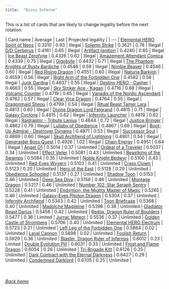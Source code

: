 ```yaml
---
title:  "Disco Inferno"
---
```


This is a list of cards that are likely to change legality before the next rotation.

| Card name | Average | Last | Projected legality |
| :-- |
[Elemental HERO Spirit of Neos](https://db.ygoprodeck.com/card/?search=Elemental%20HERO%20Spirit%20of%20Neos) | 0.3310 | 0.93 | Illegal |
[Solemn Strike](https://db.ygoprodeck.com/card/?search=Solemn%20Strike) | 0.3621 | 0.78 | Illegal |
[D/D Cerberus](https://db.ygoprodeck.com/card/?search=D/D%20Cerberus) | 0.4161 | 0.65 | Illegal |
[Artifact Ignition](https://db.ygoprodeck.com/card/?search=Artifact%20Ignition) | 0.4240 | 0.65 | Illegal |
[Ice Beast Zerofyne](https://db.ygoprodeck.com/card/?search=Ice%20Beast%20Zerofyne) | 0.4326 | 0.62 | Illegal |
[Amazement Attendant Comica](https://db.ygoprodeck.com/card/?search=Amazement%20Attendant%20Comica) | 0.4339 | 0.75 | Illegal |
[Gigobyte](https://db.ygoprodeck.com/card/?search=Gigobyte) | 0.4432 | 0.71 | Illegal |
[The Phantom Knights of Rusty Bardiche](https://db.ygoprodeck.com/card/?search=The%20Phantom%20Knights%20of%20Rusty%20Bardiche) | 0.4546 | 0.59 | Illegal |
[Nimble Beaver](https://db.ygoprodeck.com/card/?search=Nimble%20Beaver) | 0.4546 | 0.60 | Illegal |
[Red Rising Dragon](https://db.ygoprodeck.com/card/?search=Red%20Rising%20Dragon) | 0.4551 | 0.60 | Illegal |
[Naturia Barkion](https://db.ygoprodeck.com/card/?search=Naturia%20Barkion) | 0.4559 | 0.56 | Illegal |
[Right Arm of the Forbidden One](https://db.ygoprodeck.com/card/?search=Right%20Arm%20of%20the%20Forbidden%20One) | 0.4582 | 0.58 | Illegal |
[Junk Gardna](https://db.ygoprodeck.com/card/?search=Junk%20Gardna) | 0.4637 | 0.55 | Illegal |
[Destiny HERO - Dasher](https://db.ygoprodeck.com/card/?search=Destiny%20HERO%20-%20Dasher) | 0.4663 | 0.55 | Illegal |
[Sky Striker Ace - Kagari](https://db.ygoprodeck.com/card/?search=Sky%20Striker%20Ace%20-%20Kagari) | 0.4716 | 0.68 | Illegal |
[Volcanic Counter](https://db.ygoprodeck.com/card/?search=Volcanic%20Counter) | 0.4719 | 0.65 | Illegal |
[Vanadis of the Nordic Ascendant](https://db.ygoprodeck.com/card/?search=Vanadis%20of%20the%20Nordic%20Ascendant) | 0.4762 | 0.57 | Illegal |
[Clear Vice Dragon](https://db.ygoprodeck.com/card/?search=Clear%20Vice%20Dragon) | 0.4764 | 0.55 | Illegal |
[Dragonmaid Sheou](https://db.ygoprodeck.com/card/?search=Dragonmaid%20Sheou) | 0.4799 | 0.54 | Illegal |
[Ritual Beast Tamer Lara](https://db.ygoprodeck.com/card/?search=Ritual%20Beast%20Tamer%20Lara) | 0.4813 | 0.60 | Illegal |
[Divine Dragon Lord Felgrand](https://db.ygoprodeck.com/card/?search=Divine%20Dragon%20Lord%20Felgrand) | 0.4815 | 0.71 | Illegal |
[Galaxy Cyclone](https://db.ygoprodeck.com/card/?search=Galaxy%20Cyclone) | 0.4815 | 0.62 | Illegal |
[Infernity Launcher](https://db.ygoprodeck.com/card/?search=Infernity%20Launcher) | 0.4819 | 0.62 | Illegal |
[Raidraptor - Tribute Lanius](https://db.ygoprodeck.com/card/?search=Raidraptor%20-%20Tribute%20Lanius) | 0.4844 | 0.72 | Illegal |
[Justice Bringer](https://db.ygoprodeck.com/card/?search=Justice%20Bringer) | 0.4862 | 0.79 | Illegal |
[Lullaby of Obedience](https://db.ygoprodeck.com/card/?search=Lullaby%20of%20Obedience) | 0.4867 | 0.69 | Illegal |
[Boot-Up Admiral - Destroyer Dynamo](https://db.ygoprodeck.com/card/?search=Boot-Up%20Admiral%20-%20Destroyer%20Dynamo) | 0.4871 | 0.53 | Illegal |
[Successor Soul](https://db.ygoprodeck.com/card/?search=Successor%20Soul) | 0.4889 | 0.60 | Illegal |
[Skull Archfiend of Lightning](https://db.ygoprodeck.com/card/?search=Skull%20Archfiend%20of%20Lightning) | 0.4901 | 0.54 | Illegal |
[Generaider Boss Quest](https://db.ygoprodeck.com/card/?search=Generaider%20Boss%20Quest) | 0.4926 | 1.02 | Illegal |
[Chain Energy](https://db.ygoprodeck.com/card/?search=Chain%20Energy) | 0.4951 | 0.64 | Illegal |
[Angel O1](https://db.ygoprodeck.com/card/?search=Angel%20O1) | 0.5014 | 0.37 | Unlimited |
[Ordeal of a Traveler](https://db.ygoprodeck.com/card/?search=Ordeal%20of%20a%20Traveler) | 0.5037 | 0.34 | Unlimited |
[Effect Veiler](https://db.ygoprodeck.com/card/?search=Effect%20Veiler) | 0.5081 | 0.43 | Unlimited |
[Beastking of the Swamps](https://db.ygoprodeck.com/card/?search=Beastking%20of%20the%20Swamps) | 0.5084 | 0.35 | Unlimited |
[Noble Knight Bedwyr](https://db.ygoprodeck.com/card/?search=Noble%20Knight%20Bedwyr) | 0.5100 | 0.43 | Unlimited |
[Red-Eyes Wyvern](https://db.ygoprodeck.com/card/?search=Red-Eyes%20Wyvern) | 0.5103 | 0.41 | Unlimited |
[Crass Clown](https://db.ygoprodeck.com/card/?search=Crass%20Clown) | 0.5123 | 0.20 | Unlimited |
[Hero of the East](https://db.ygoprodeck.com/card/?search=Hero%20of%20the%20East) | 0.5128 | 0.29 | Unlimited |
[Obedience Schooled](https://db.ygoprodeck.com/card/?search=Obedience%20Schooled) | 0.5137 | 0.27 | Unlimited |
[Shadow Toon](https://db.ygoprodeck.com/card/?search=Shadow%20Toon) | 0.5153 | 0.46 | Unlimited |
[Deep Sea Diva](https://db.ygoprodeck.com/card/?search=Deep%20Sea%20Diva) | 0.5158 | 0.46 | Unlimited |
[Montage Dragon](https://db.ygoprodeck.com/card/?search=Montage%20Dragon) | 0.5217 | 0.46 | Unlimited |
[Number 102: Star Seraph Sentry](https://db.ygoprodeck.com/card/?search=Number%20102:%20Star%20Seraph%20Sentry) | 0.5228 | 0.41 | Unlimited |
[Endymion, the Mighty Master of Magic](https://db.ygoprodeck.com/card/?search=Endymion,%20the%20Mighty%20Master%20of%20Magic) | 0.5265 | 0.46 | Unlimited |
[Galaxy-Eyes Photon Dragon](https://db.ygoprodeck.com/card/?search=Galaxy-Eyes%20Photon%20Dragon) | 0.5304 | 0.37 | Unlimited |
[Infernity Archfiend](https://db.ygoprodeck.com/card/?search=Infernity%20Archfiend) | 0.5343 | 0.42 | Unlimited |
[Toon Briefcase](https://db.ygoprodeck.com/card/?search=Toon%20Briefcase) | 0.5368 | 0.40 | Unlimited |
[Madolche Magileine](https://db.ygoprodeck.com/card/?search=Madolche%20Magileine) | 0.5396 | 0.38 | Unlimited |
[Gladiator Beast Darius](https://db.ygoprodeck.com/card/?search=Gladiator%20Beast%20Darius) | 0.5456 | 0.42 | Unlimited |
[Redox, Dragon Ruler of Boulders](https://db.ygoprodeck.com/card/?search=Redox,%20Dragon%20Ruler%20of%20Boulders) | 0.5477 | 0.36 | Limited |
[Jurrac Meteor](https://db.ygoprodeck.com/card/?search=Jurrac%20Meteor) | 0.5536 | 0.37 | Unlimited |
[Golden Castle of Stromberg](https://db.ygoprodeck.com/card/?search=Golden%20Castle%20of%20Stromberg) | 0.5706 | 0.40 | Unlimited |
[Elemental HERO Electrum](https://db.ygoprodeck.com/card/?search=Elemental%20HERO%20Electrum) | 0.5723 | 0.21 | Unlimited |
[Left Leg of the Forbidden One](https://db.ygoprodeck.com/card/?search=Left%20Leg%20of%20the%20Forbidden%20One) | 0.5864 | 0.02 | Unlimited |
[Laval Cannon](https://db.ygoprodeck.com/card/?search=Laval%20Cannon) | 0.5898 | 0.02 | Unlimited |
[Foolish Return](https://db.ygoprodeck.com/card/?search=Foolish%20Return) | 0.5929 | 0.36 | Unlimited |
[Blaster, Dragon Ruler of Infernos](https://db.ygoprodeck.com/card/?search=Blaster,%20Dragon%20Ruler%20of%20Infernos) | 0.6012 | 0.23 | Limited |
[Double Evolution Pill](https://db.ygoprodeck.com/card/?search=Double%20Evolution%20Pill) | 0.6031 | 0.33 | Unlimited |
[Frost and Flame Dragon](https://db.ygoprodeck.com/card/?search=Frost%20and%20Flame%20Dragon) | 0.6054 | 0.26 | Unlimited |
[Tri-Brigade Kitt](https://db.ygoprodeck.com/card/?search=Tri-Brigade%20Kitt) | 0.6126 | 0.25 | Unlimited |
[Dark Contract with the Eternal Darkness](https://db.ygoprodeck.com/card/?search=Dark%20Contract%20with%20the%20Eternal%20Darkness) | 0.6427 | 0.29 | Unlimited |
[Condemned Darklord](https://db.ygoprodeck.com/card/?search=Condemned%20Darklord) | 0.6705 | 0.25 | Unlimited |

<br>

###### [Back home](index)